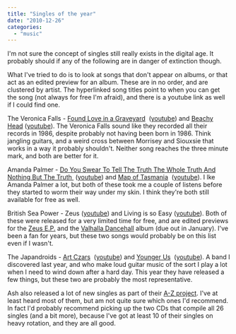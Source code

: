 ```yaml
---
title: "Singles of the year"
date: "2010-12-26"
categories: 
  - "music"
---
```


I'm not sure the concept of singles still really exists in the digital age. It probably should if any of the following are in danger of extinction though.  
  
What I've tried to do is to look at songs that don't appear on albums, or that act as an edited preview for an album. These are in no order, and are clustered by artist. The hyperlinked song titles point to when you can get the song (not always for free I'm afraid), and there is a youtube link as well if I could find one.  
  
The Veronica Falls - [Found Love in a Graveyard](http://www.emusic.com/album/Veronica-Falls-Found-Love-in-a-Graveyard-Starry-Eyes-Single-MP3-Download/11792153.html)  ([youtube](http://www.youtube.com/watch?v=VMTjGj-v7qM)) and [Beachy Head](http://www.emusic.com/album/Veronica-Falls-Beachy-Head-MP3-Download/11938315.html%20) ([youtube](http://www.youtube.com/watch?v=4WY-Iin7P_w)). The Veronica Falls sound like they recorded all their records in 1986, despite probably not having been born in 1986. Think jangling guitars, and a weird cross between Morrisey and Siouxsie that works in a way it probably shouldn't. Neither song reaches the three minute mark, and both are better for it.  
  
Amanda Palmer - [Do You Swear To Tell The Truth The Whole Truth And Nothing But The Truth ](http://music.amandapalmer.net/track/do-you-swear-to-tell-the-truth-the-whole-truth-and-nothing-but-the-truth-so-help-your-black-ass) ([youtube](http://www.youtube.com/watch?v=5KrNDnj4aGc)) and [Map of Tasmania](http://music.amandapalmer.net/track/map-of-tasmania-feat-the-young-punx)  ([youtube](http://www.youtube.com/watch?v=TpycUVP5OEE)). I lke Amanda Palmer a lot, but both of these took me a couple of listens before they started to worm their way under my skin. I think they're both still available for free as well.  
  
British Sea Power - Zeus ([youtube](http://www.youtube.com/watch?v=YVbzhfBpSzo)) and Living is so Easy ([youtube](http://www.youtube.com/watch?v=CNOrK_T4UOI)). Both of these were released for a very limited time for free, and are edited previews for the [Zeus E.P.](http://www.britishseapower.co.uk/zeus) and the [Valhalla Dancehall](http://britishseapower.co.uk/music/240/valhalla-dancehall) album (due out in January). I've been a fan for years, but these two songs would probably be on this list even if I wasn't.  
  
The Japandroids - [Art Czars](http://www.emusic.com/album/Japandroids-Art-Czars-MP3-Download/11901524.html)  ([youtube](http://www.youtube.com/watch?v=SLW8OIcqzIM)) and [Younger Us](http://www.emusic.com/album/Japandroids-Younger-Us-b-w-Sex-and-Dying-in-High-Society-MP3-Download/12041045.html)  ([youtube](http://www.youtube.com/watch?v=0R2pZQ0eqs8)). A band I discovered last year, and who make loud guitar music of the sort I play a lot when I need to wind down after a hard day. This year they have released a few things, but these two are probably the most representative.  
  
Ash also released a lot of new singles as part of their [A-Z project](http://www.ash-official.com/azseries/). I've at least heard most of them, but am not quite sure which ones I'd recommend. In fact I'd probably recommend picking up the two CDs that compile all 26 singles (and a bit more), because I've got at least 10 of their singles on heavy rotation, and they are all good.
